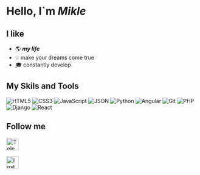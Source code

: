 # Hello, I`m ***Mikle***

## I like
- :earth_americas: _**my life**_
- :bulb:  make your dreams come true
- :mortar_board: constantly develop

## My Skils and Tools

![HTML5](https://img.shields.io/badge/html5-informational.svg?style=for-the-badge&logo=html5&logoColor=white)
![CSS3](https://img.shields.io/badge/css3-%231572B6.svg?style=for-the-badge&logo=css3&logoColor=white)
![JavaScript](https://img.shields.io/badge/javascript-informational.svg?style=for-the-badge&logo=javascript&logoColor=%23F7DF1E)
![JSON]( https://img.shields.io/badge/-JSON-informational?style=for-the-badge&logo=JSON)
![Python](https://img.shields.io/badge/python-informational?style=for-the-badge&logo=python&logoColor=ffdd54)
![Angular]( https://img.shields.io/badge/-Angular-informational?style=for-the-badge&logo=Angular)
![Git](https://img.shields.io/badge/git-informational.svg?style=for-the-badge&logo=git&logoColor=white)
![PHP](https://img.shields.io/badge/php-informational.svg?style=for-the-badge&logo=php&logoColor=white)
![Django](https://img.shields.io/badge/django-informational.svg?style=for-the-badge&logo=django&logoColor=white)
![React](https://img.shields.io/badge/react-informational.svg?style=for-the-badge&logo=react&logoColor=%2361DAFB)

## Follow me

[<img align="left" alt="Telegramm" width="32px" src="https://cdn-icons-png.flaticon.com/128/2111/2111646.png"> ][Telegramm]
<br />
<br />

[<img align="left" alt="Instagram" width="32px" src="https://cdn-icons-png.flaticon.com/128/2111/2111463.png"> ][Instagram]

[Telegramm]: https://t.me/mikle_min
[Instagram]: https://www.instagram.com/invites/contact/?i=11dscy61z2jtx&utm_content=2xbl4pi

